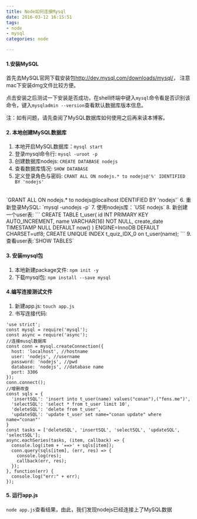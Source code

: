 ```yaml
---
title: Node如何连接Mysql
date: 2016-03-12 16:15:51
tags:
- node
- mysql
categories: node

---
```


#### 1.安装MySQL
 首先去MySQL官网下载安装包<a href="http://dev.mysql.com/downloads/mysql/" target="_blank">http://dev.mysql.com/downloads/mysql/</a>，
 注意mac下安装dmg文件比较方便。

 点击安装之后测试一下安装是否成功，在shell终端中键入`mysql`命令看是否识别该命令，键入`mysqladmin --version`查看默认数据库版本信息。

 注：如有问题，请先查阅了MySQL数据库如何使用之后再来读本博客。

#### 2. 本地创建MySQL数据库
1. 本地开启MySQL数据库：`mysql start`
2. 登录mysql命令行: `mysql -uroot -p`
3. 创建数据库nodejs: `CREATE DATABASE nodejs`
4. 查看数据库情况: `SHOW DATABASE`
5. 定义登录角色与密码:
`CRANT ALL ON nodejs.* to nodejs@'%' IDENTIFIED BY 'nodejs'`
<br/>
`GRANT ALL ON nodejs.* to nodejs@localhost IDENTIFIED BY 'nodejs'`
6. 重新登录MySQL: `mysql -unodejs -p`
7. 使用nodejs库：`USE nodejs`
8. 新创建一个user表:
```
CREATE TABLE t_user(
id INT PRIMARY KEY AUTO_INCREMENT,
name VARCHAR(16) NOT NULL,
create_date TIMESTAMP NULL DEFAULT now()
) ENGINE=InnoDB DEFAULT CHARSET=utf8;
CREATE UNIQUE INDEX t_quiz_IDX_0 on t_user(name);
```
9. 查看user表:`SHOW TABLES`

#### 3. 安装mysql包
1. 本地新建package文件: `npm init -y`
2. 下载mysql包: `npm install --save mysql`

#### 4.编写连接测试文件
1. 新建app.js: `touch app.js`
2. 书写连接代码:

```
'use strict';
const mysql = require('mysql');
const async = require('async');
//连接musql数据库
const conn = mysql.createConnection({
  host: 'localhost', //hostname
  user: 'nodejs', //username
  password: 'nodejs', //pwd
  database: 'nodejs', //database name
  port: 3306
});
conn.connect();
//增删改查
const sqls = {
  'insertSQL': 'insert into t_user(name) values("conan"),("fens.me")',
  'selectSQL': 'select * from t_user limit 10',
  'deleteSQL': 'delete from t_user',
  'updateSQL': 'update t_user set name="conan update" where name="conan"'
}
const tasks = ['deleteSQL', 'insertSQL', 'selectSQL', 'updateSQL', 'selectSQL'];
async.eachSeries(tasks, (item, callback) => {
  console.log(item + '==>' + sqls[item]);
  conn.query(sqls[item], (err, res) => {
    console.log(res);
    callback(err, res);
  });
}, function(err) {
  console.log("err:" + err);
});
```

#### 5. 运行app.js
`node app.js`查看结果，由此，我们发现nodejs已经连接上了MySQL数据































